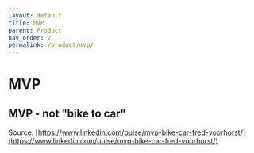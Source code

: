 ```yaml
---
layout: default
title: MVP
parent: Product
nav_order: 2
permalink: /product/mvp/
---
```


# MVP

## MVP - not "bike to car"

Source: [https://www.linkedin.com/pulse/mvp-bike-car-fred-voorhorst/](https://www.linkedin.com/pulse/mvp-bike-car-fred-voorhorst/)